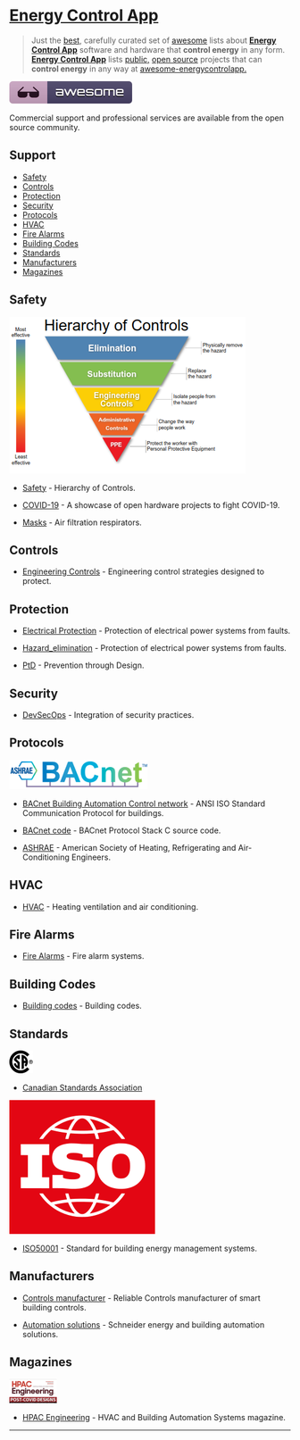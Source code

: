<META NAME="ROBOTS" CONTENT="NOINDEX, NOFOLLOW">

# [Energy Control App](https://energycontrolapp.github.io)

> Just the [best](https://github.com/bestawesomesoftware/bestawesomesoftware.org), carefully curated set of [awesome](https://github.com/topics/awesome) lists about [**Energy Control App**](https://energycontrolapp.github.io) software and hardware that **control energy** in any form. [**Energy Control App**](https://github.com/energycontrolapp/energycontrolapp.github.io) lists [public,](https://project-awesome.org/zachflower/awesome-open-source-supporters) [open source](https://github.com/cornelius/awesome-open-source) projects that can **control energy** in any way at [awesome-energycontrolapp.](https://github.com/energycontrolapp/awesome-energycontrolapp)

![awesome](awesome.svg)

Commercial support and professional services are available from the open source community.

## Support

- [Safety](#safety)
- [Controls](#controls)
- [Protection](#protection)
- [Security](#security)
- [Protocols](#protocols)
- [HVAC](#hvac)
- [Fire Alarms](#fire-alarms)
- [Building Codes](#building-codes)
- [Standards](#standards)
- [Manufacturers](#manufacturers)
- [Magazines](#magazines)

## Safety

![controlshierarchy](controlshierarchy.png)

- [Safety](https://en.m.wikipedia.org/wiki/Hierarchy_of_hazard_controls) - Hierarchy of Controls.

- [COVID-19](https://n-o-d-e.net/covid.html) - A showcase of open hardware projects to fight COVID-19.

- [Masks](https://en.m.wikipedia.org/wiki/NIOSH_air_filtration_rating) - Air filtration respirators.

## Controls

- [Engineering Controls](https://en.m.wikipedia.org/wiki/Engineering_controls) - Engineering control strategies designed to protect.

## Protection

- [Electrical Protection](https://en.m.wikipedia.org/wiki/Power_system_protection) - Protection of electrical power systems from faults.

- [Hazard_elimination](https://en.m.wikipedia.org/wiki/Hazard_elimination) - Protection of electrical power systems from faults.

- [PtD](https://en.m.wikipedia.org/wiki/Prevention_through_design) - Prevention through Design.

## Security

- [DevSecOps](https://github.com/TaptuIT/awesome-devsecops#readme) - Integration of security practices.

## Protocols

![bacnet](bacnetashraetm.png)

- [BACnet Building Automation Control network](http://www.bacnet.org) - ANSI  ISO Standard Communication Protocol for buildings. 

- [BACnet code](https://sourceforge.net/projects/bacnet) - BACnet Protocol Stack C source code.

- [ASHRAE](https://www.ashrae.org) - American Society of Heating, Refrigerating and Air-Conditioning Engineers.

## HVAC

- [HVAC](https://en.m.wikipedia.org/wiki/Heating,_ventilation,_and_air_conditioning) - Heating ventilation and air conditioning.

## Fire Alarms

- [Fire Alarms](https://en.m.wikipedia.org/wiki/Fire_alarm_system) - Fire alarm systems.

## Building Codes

- [Building codes](https://en.m.wikipedia.org/wiki/Building_code) - Building codes.

## Standards

![csa](csa.png)

- [Canadian Standards Association](
https://en.wikipedia.org/wiki/Canadian_Standards_Association)

![iso](iso.png)

- [ISO50001](https://en.m.wikipedia.org/wiki/ISO_50001) - Standard for building energy management systems.

## Manufacturers

- [Controls manufacturer](https://sunbeltcontrols.com/products/building-automation/reliable-controls) - Reliable Controls manufacturer of smart building controls.

- [Automation solutions](https://en.m.wikipedia.org/wiki/Schneider_Electric) - Schneider energy and building automation solutions.

## Magazines

![hpacengineering](hpacengineering.png)

- [HPAC Engineering](https://www.hpac.com/magazine) - HVAC and Building Automation Systems magazine.


---

